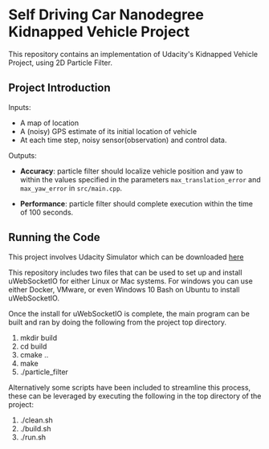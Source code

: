 # Self Driving Car Nanodegree Kidnapped Vehicle Project
This repository contains an implementation of Udacity's Kidnapped Vehicle Project, using 2D Particle Filter.

## Project Introduction

Inputs:
* A map of location
* A (noisy) GPS estimate of its initial location of vehicle
* At each time step, noisy sensor(observation) and control data.

Outputs:
* **Accuracy**: particle filter should localize vehicle position and yaw to within the values specified in the parameters `max_translation_error` and `max_yaw_error` in `src/main.cpp`.

* **Performance**: particle filter should complete execution within the time of 100 seconds.

## Running the Code
This project involves Udacity Simulator which can be downloaded [here](https://github.com/udacity/self-driving-car-sim/releases)

This repository includes two files that can be used to set up and install uWebSocketIO for either Linux or Mac systems. For windows you can use either Docker, VMware, or even Windows 10 Bash on Ubuntu to install uWebSocketIO.

Once the install for uWebSocketIO is complete, the main program can be built and ran by doing the following from the project top directory.

1. mkdir build
2. cd build
3. cmake ..
4. make
5. ./particle_filter

Alternatively some scripts have been included to streamline this process, these can be leveraged by executing the following in the top directory of the project:

1. ./clean.sh
2. ./build.sh
3. ./run.sh

